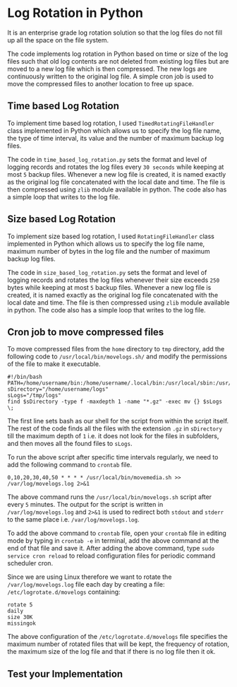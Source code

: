 # Log Rotation in Python
It is an enterprise grade log rotation solution so that the log files do not fill up all the space on the file system.

The code implements log rotation in Python based on time or size of the log files such that old log contents are not deleted from existing log files but are moved to a new log file which is then compressed. The new logs are continuously written to the original log file. A simple cron job is used to move the compressed files to another location to free up space. 

## Time based Log Rotation
To implement time based log rotation, I used `TimedRotatingFileHandler` class implemented in Python which allows us to specify the log file name, the type of time interval, its value and the number of maximum backup log files. 

The code in `time_based_log_rotation.py` sets the format and level of logging records and rotates the log files every `30 seconds` while keeping at most `5` backup files. Whenever a new log file is created, it is named exactly as the original log file concatenated with the local date and time. The file is then compressed using `zlib` module available in python. The code also has a simple loop that writes to the log file. 

## Size based Log Rotation
To implement size based log rotation, I used `RotatingFileHandler` class implemented in Python which allows us to specify the log file name, maximum number of bytes in the log file and the number of maximum backup log files. 

The code in `size_based_log_rotation.py` sets the format and level of logging records and rotates the log files whenever their size exceeds `250` bytes while keeping at most `5` backup files. Whenever a new log file is created, it is named exactly as the original log file concatenated with the local date and time. The file is then compressed using `zlib` module available in python. The code also has a simple loop that writes to the log file. 

## Cron job to move compressed files
To move compressed files from the `home` directory to `tmp` directory, add the following code to `/usr/local/bin/movelogs.sh/` and modify the permissions of the file to make it executable.

```
#!/bin/bash
PATH=/home/username/bin:/home/username/.local/bin:/usr/local/sbin:/usr/local/bin:/usr/sbin:/usr/bin:/sbin:/bin:/usr/games:/usr/local/games:/snap/bin:/usr/local/bin/movelogs.sh
sDirectory="/home/username/logs"
sLogs="/tmp/logs"
find $sDirectory -type f -maxdepth 1 -name "*.gz" -exec mv {} $sLogs \;
```

The first line sets bash as our shell for the script from within the script itself. The rest of the code finds all the files with the extension `.gz` in `sDirectory` till the maximum depth of `1` i.e. it does not look for the files in subfolders, and then moves all the found files to `sLogs`.

To run the above script after specific time intervals regularly, we need to add the following command to `crontab` file.

```
0,10,20,30,40,50 * * * * /usr/local/bin/movemedia.sh >> /var/log/movelogs.log 2>&1
```

The above command runs the `/usr/local/bin/movelogs.sh` script after every `5` minutes. The output for the script is written in `/var/log/movelogs.log` and `2>&1` is used to redirect both `stdout` and `stderr` to the same place i.e. `/var/log/movelogs.log`.

To add the above command to `crontab` file, open your `crontab` file in editing mode by typing in `crontab -e` in terminal, add the above command at the end of that file and save it. After adding the above command, type `sudo service cron reload` to reload configuration files for periodic command scheduler cron.

Since we are using Linux therefore we want to rotate the `/var/log/movelogs.log` file each day by creating a file: `/etc/logrotate.d/movelogs` containing:

```
rotate 5
daily
size 30K
missingok
```

The above configuration of the `/etc/logrotate.d/movelogs` file specifies the maximum number of rotated files that will be kept, the frequency of rotation, the maximum size of the log file and that if there is no log file then it ok.

## Test your Implementation
